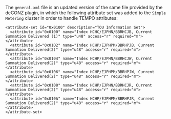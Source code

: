 The `general.xml` file is an updated version of the same file provided by the deCONZ plugin, in which the following 
attribute set was added to the `Simple Metering` cluster in order to handle TEMPO attributes:
```
<attribute-set id="0x0100" description="TOU Information Set">
  <attribute id="0x0100" name="Index HCHC/EJPHN/BBRHCJB, Current Summation Delivered (1)" type="u48" access="r" required="m"></attribute>
  <attribute id="0x0102" name="Index HCHP/EJPHPM/BBRHPJB, Current Summation Delivered(2)" type="u48" access="r" required="m"></attribute>
  <attribute id="0x0104" name="Index HCHP/EJPHN/BBRHCJW, Current Summation Delivered(2)" type="u48" access="r" required="m"></attribute>
  <attribute id="0x0106" name="Index HCHP/EJPHPM/BBRHPJW, Current Summation Delivered(2)" type="u48" access="r" required="m"></attribute>
  <attribute id="0x0108" name="Index HCHP/EJPHN/BBRHCJR, Current Summation Delivered(2)" type="u48" access="r" required="m"></attribute>
  <attribute id="0x010A" name="Index HCHP/EJPHPM/BBRHPJR, Current Summation Delivered(2)" type="u48" access="r" required="m"></attribute>
</attribute-set>
```